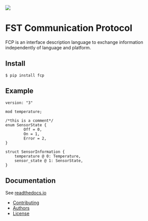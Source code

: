 ![](https://github.com/joajfreitas/fcp-core/actions/workflows/ci.yml/badge.svg)

# FST Communication Protocol

FCP is an interface description language to exchange information independently of language and platform.

## Install

	$ pip install fcp

## Example

```fcp
version: "3"

mod temperature;

/*this is a comment*/
enum SensorState {
        Off = 0,
        On = 1,
        Error = 2,
}

struct SensorInformation {
    temperature @ 0: Temperature,
    sensor_state @ 1: SensorState,
}
```

## Documentation

See [readthedocs.io](https://fcp-core.readthedocs.io/en/latest/)

 * [Contributing](./CONTRIBUTING.md)
 * [Authors](./AUTHORS)
 * [License](./LICENSE)
